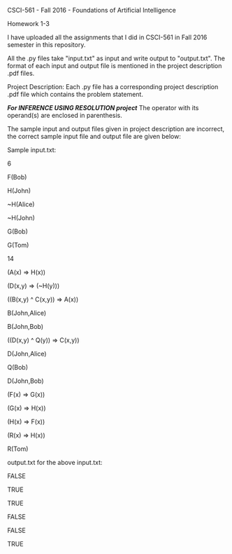 CSCI-561	- Fall	2016	- Foundations	of	Artificial	Intelligence

Homework	1-3

I have uploaded all the assignments that I did in CSCI-561 in Fall 2016 semester in this repository.

All the .py files take "input.txt" as input and write output to "output.txt". The format of each input and output file is mentioned in the project description .pdf files.

Project Description: Each .py file has a corresponding project description .pdf file which contains the problem statement.

*****For INFERENCE USING RESOLUTION project*****
The operator with its operand(s) are enclosed in parenthesis.

The sample input and output files given in project description are incorrect, the correct sample input file and output file are given below:

Sample input.txt:

6

F(Bob)

H(John)

~H(Alice)

~H(John)

G(Bob)

G(Tom)

14

(A(x) => H(x))

(D(x,y) => (~H(y)))

((B(x,y) ^ C(x,y)) => A(x))

B(John,Alice)

B(John,Bob)

((D(x,y) ^ Q(y)) => C(x,y))

D(John,Alice)

Q(Bob)

D(John,Bob)

(F(x) => G(x))

(G(x) => H(x))

(H(x) => F(x))

(R(x) => H(x))

R(Tom)


output.txt for the above input.txt:

FALSE

TRUE

TRUE

FALSE

FALSE

TRUE
